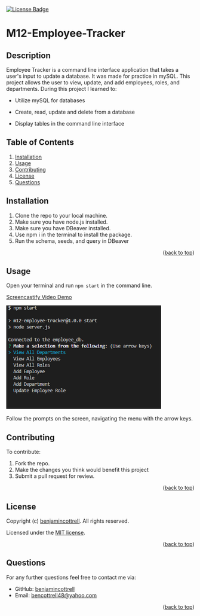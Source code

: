 <p id="readme-top"></p>

  [![License Badge](https://img.shields.io/badge/license-MIT-success?style=plastic)](https://choosealicense.com/licenses/mit/)

  # M12-Employee-Tracker

  ## Description
  Employee Tracker is a command line interface application that takes a user's input to update a database. It was made for practice in mySQL. This project allows the user to view, update, and add employees, roles, and departments. During this project I learned to:
  
  - Utilize mySQL for databases

  - Create, read, update and delete from a database

  - Display tables in the command line interface

  
  ## Table of Contents
  
  1. [Installation](#installation)
  2. [Usage](#usage)
  3. [Contributing](#contributing)
  4. [License](#license)
  5. [Questions](#questions)
  
  ## Installation
  
  1. Clone the repo to your local machine. 
  2. Make sure you have node.js installed.
  3. Make sure you have DBeaver installed. 
  4. Use npm i in the terminal to install the package.
  5. Run the schema, seeds, and query in DBeaver
  
  <p align="right">(<a href="#readme-top">back to top</a>)</p>

  ## Usage
  
  Open your terminal and run `npm start` in the command line.

  [Screencastify Video Demo](https://drive.google.com/file/d/1yaK_XOBdtUkbO7nEMZZr-_0gqk72Jldg/view)
  
  ![Screenshot](assets/CLI.PNG)
  
  Follow the prompts on the screen, navigating the menu with the arrow keys.
 
  ## Contributing
  
  To contribute: 
  1. Fork the repo. 
  2. Make the changes you think would benefit this project
  3. Submit a pull request for review.
  <p align="right">(<a href="#readme-top">back to top</a>)</p>

  ## License
  Copyright (c) [benjamincottrell](https://github.com/benjamincottrell). All rights reserved. 
  
Licensed under the [MIT license](https://choosealicense.com/licenses/mit/).
  <p align="right">(<a href="#readme-top">back to top</a>)</p>

  ## Questions
  For any further questions feel free to contact me via:
  - GitHub: [benjamincottrell](https://github.com/benjamincottrell)
  - Email: [bencottrell48@yahoo.com](mailto:bencottrell48@yahoo.com)
  <p align="right">(<a href="#readme-top">back to top</a>)</p>
